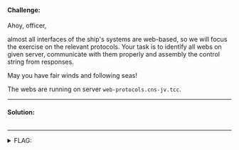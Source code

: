 #### Challenge:

Ahoy, officer, 

almost all interfaces of the ship's systems are web-based, so we will focus the exercise on the relevant protocols. Your task is to identify all webs on given server, communicate with them properly and assembly the control string from responses.  

May you have fair winds and following seas!

The webs are running on server `web-protocols.cns-jv.tcc`.

---

#### Solution:

```bash
```

---

<details><summary>FLAG:</summary>

```
FLAG{krLt-rvbq-abIR-433A}
```

</details>
<br/>
